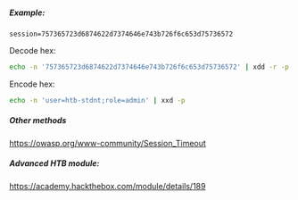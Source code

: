 ##### Example:
```
session=757365723d6874622d7374646e743b726f6c653d75736572
```

Decode hex:
```bash
echo -n '757365723d6874622d7374646e743b726f6c653d75736572' | xdd -r -p
```

Encode hex:
```bash
echo -n 'user=htb-stdnt;role=admin' | xxd -p
```

##### Other methods
https://owasp.org/www-community/Session_Timeout

##### Advanced HTB module:
https://academy.hackthebox.com/module/details/189
